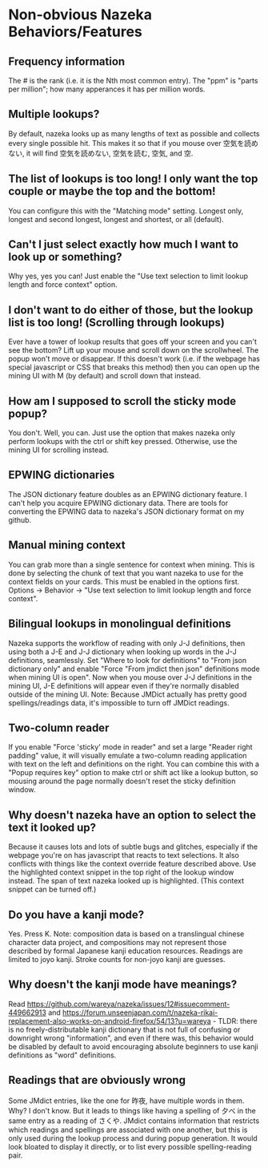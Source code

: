 # Non-obvious Nazeka Behaviors/Features

## Frequency information
The # is the rank (i.e. it is the Nth most common entry). The "ppm" is "parts per million"; how many apperances it has per million words.

## Multiple lookups?
By default, nazeka looks up as many lengths of text as possible and collects every single possible hit. This makes it so that if you mouse over 空気を読めない, it will find 空気を読めない, 空気を読む, 空気, and 空.

## The list of lookups is too long! I only want the top couple or maybe the top and the bottom!
You can configure this with the "Matching mode" setting. Longest only, longest and second longest, longest and shortest, or all (default).

## Can't I just select exactly how much I want to look up or something?
Why yes, yes you can! Just enable the "Use text selection to limit lookup length and force context" option.

## I don't want to do either of those, but the lookup list is too long! (Scrolling through lookups)
Ever have a tower of lookup results that goes off your screen and you can't see the bottom? Lift up your mouse and scroll down on the scrollwheel. The popup won't move or disappear. If this doesn't work (i.e. if the webpage has special javascript or CSS that breaks this method) then you can open up the mining UI with M (by default) and scroll down that instead.

## How am I supposed to scroll the sticky mode popup?
You don't. Well, you can. Just use the option that makes nazeka only perform lookups with the ctrl or shift key pressed. Otherwise, use the mining UI for scrolling instead.

## EPWING dictionaries
The JSON dictionary feature doubles as an EPWING dictionary feature. I can't help you acquire EPWING dictionary data. There are tools for converting the EPWING data to nazeka's JSON dictionary format on my github.

## Manual mining context
You can grab more than a single sentence for context when mining. This is done by selecting the chunk of text that you want nazeka to use for the context fields on your cards. This must be enabled in the options first. Options -> Behavior -> "Use text selection to limit lookup length and force context".

## Bilingual lookups in monolingual definitions
Nazeka supports the workflow of reading with only J-J definitions, then using both a J-E and J-J dictionary when looking up words in the J-J definitions, seamlessly. Set "Where to look for definitions" to "From json dictionary only" and enable "Force "From jmdict then json" definitions mode when mining UI is open". Now when you mouse over J-J definitions in the mining UI, J-E definitions will appear even if they're normally disabled outside of the mining UI. Note: Because JMDict actually has pretty good spellings/readings data, it's impossible to turn off JMDict readings.

## Two-column reader
If you enable "Force 'sticky' mode in reader" and set a large "Reader right padding" value, it will visually emulate a two-column reading application with text on the left and definitions on the right. You can combine this with a "Popup requires key" option to make ctrl or shift act like a lookup button, so mousing around the page normally doesn't reset the sticky definition window.

## Why doesn't nazeka have an option to select the text it looked up?
Because it causes lots and lots of subtle bugs and glitches, especially if the webpage you're on has javascript that reacts to text selections. It also conflicts with things like the context override feature described above. Use the highlighted context snippet in the top right of the lookup window instead. The span of text nazeka looked up is highlighted. (This context snippet can be turned off.)

## Do you have a kanji mode?
Yes. Press K. Note: composition data is based on a translingual chinese character data project, and compositions may not represent those described by formal Japanese kanji education resources. Readings are limited to joyo kanji. Stroke counts for non-joyo kanji are guesses.

## Why doesn't the kanji mode have meanings?
Read https://github.com/wareya/nazeka/issues/12#issuecomment-449662913 and https://forum.unseenjapan.com/t/nazeka-rikai-replacement-also-works-on-android-firefox/54/13?u=wareya - TLDR: there is no freely-distributable kanji dictionary that is not full of confusing or downright wrong "information", and even if there was, this behavior would be disabled by default to avoid encouraging absolute beginners to use kanji definitions as "word" definitions.

## Readings that are obviously wrong
Some JMdict entries, like the one for 昨夜, have multiple words in them. Why? I don't know. But it leads to things like having a spelling of 夕べ in the same entry as a reading of さくや. JMdict contains information that restricts which readings and spellings are associated with one another, but this is only used during the lookup process and during popup generation. It would look bloated to display it directly, or to list every possible spelling-reading pair.
